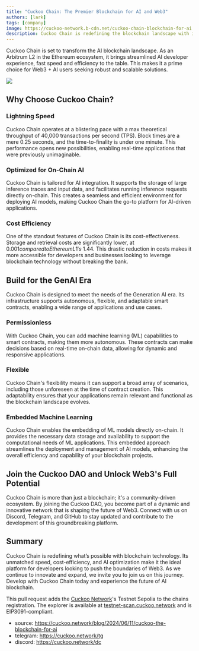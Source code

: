 ```yaml
---
title: "Cuckoo Chain: The Premier Blockchain for AI and Web3"
authors: [lark]
tags: [company]
image: https://cuckoo-network.b-cdn.net/cuckoo-chain-blockchain-for-ai.webp
description: Cuckoo Chain is redefining the blockchain landscape with its cutting-edge infrastructure designed for AI and Web3. As an Arbitrum L2 in the Ethereum ecosystem, Cuckoo Chain offers lightning-fast transaction speeds, minimal costs, and robust AI capabilities, making it the ideal choice for developers and innovators in the Web3 space.
---
```


Cuckoo Chain is set to transform the AI blockchain landscape. As an Arbitrum L2 in the Ethereum ecosystem, it brings streamlined AI developer experience, fast speed and efficiency to the table. This makes it a prime choice for Web3 + AI users seeking robust and scalable solutions.

![](https://cuckoo-network.b-cdn.net/cuckoo-chain-blockchain-for-ai.webp)

## Why Choose Cuckoo Chain?

### Lightning Speed

Cuckoo Chain operates at a blistering pace with a max theoretical throughput of 40,000 transactions per second (TPS). Block times are a mere 0.25 seconds, and the time-to-finality is under one minute. This performance opens new possibilities, enabling real-time applications that were previously unimaginable.

### Optimized for On-Chain AI

Cuckoo Chain is tailored for AI integration. It supports the storage of large inference traces and input data, and facilitates running inference requests directly on-chain. This creates a seamless and efficient environment for deploying AI models, making Cuckoo Chain the go-to platform for AI-driven applications.

### Cost Efficiency

One of the standout features of Cuckoo Chain is its cost-effectiveness. Storage and retrieval costs are significantly lower, at $0.001 compared to Ethereum L1's ~$1.44. This drastic reduction in costs makes it more accessible for developers and businesses looking to leverage blockchain technology without breaking the bank.

## Build for the GenAI Era

Cuckoo Chain is designed to meet the needs of the Generation AI era. Its infrastructure supports autonomous, flexible, and adaptable smart contracts, enabling a wide range of applications and use cases.

### Permissionless

With Cuckoo Chain, you can add machine learning (ML) capabilities to smart contracts, making them more autonomous. These contracts can make decisions based on real-time on-chain data, allowing for dynamic and responsive applications.

### Flexible

Cuckoo Chain's flexibility means it can support a broad array of scenarios, including those unforeseen at the time of contract creation. This adaptability ensures that your applications remain relevant and functional as the blockchain landscape evolves.

### Embedded Machine Learning

Cuckoo Chain enables the embedding of ML models directly on-chain. It provides the necessary data storage and availability to support the computational needs of ML applications. This embedded approach streamlines the deployment and management of AI models, enhancing the overall efficiency and capability of your blockchain projects.

## Join the Cuckoo DAO and Unlock Web3's Full Potential

Cuckoo Chain is more than just a blockchain; it's a community-driven ecosystem. By joining the Cuckoo DAO, you become part of a dynamic and innovative network that is shaping the future of Web3. Connect with us on Discord, Telegram, and GitHub to stay updated and contribute to the development of this groundbreaking platform.

## Summary

Cuckoo Chain is redefining what’s possible with blockchain technology. Its unmatched speed, cost-efficiency, and AI optimization make it the ideal platform for developers looking to push the boundaries of Web3. As we continue to innovate and expand, we invite you to join us on this journey. Develop with Cuckoo Chain today and experience the future of AI blockchain.



This pull request adds the [Cuckoo Network](https://cuckoo.network)'s Testnet Sepolia to the chains registration. The explorer is available at [testnet-scan.cuckoo.network](https://testnet-scan.cuckoo.network/) and is EIP3091-compliant.

- source: https://cuckoo.network/blog/2024/06/11/cuckoo-the-blockchain-for-ai
- telegram: https://cuckoo.network/tg
- discord: https://cuckoo.network/dc
